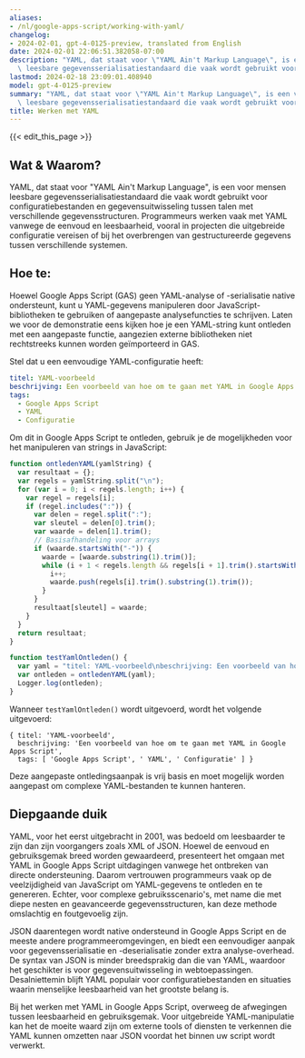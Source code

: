 ```yaml
---
aliases:
- /nl/google-apps-script/working-with-yaml/
changelog:
- 2024-02-01, gpt-4-0125-preview, translated from English
date: 2024-02-01 22:06:51.382058-07:00
description: "YAML, dat staat voor \"YAML Ain't Markup Language\", is een voor mensen\
  \ leesbare gegevensserialisatiestandaard die vaak wordt gebruikt voor\u2026"
lastmod: 2024-02-18 23:09:01.408940
model: gpt-4-0125-preview
summary: "YAML, dat staat voor \"YAML Ain't Markup Language\", is een voor mensen\
  \ leesbare gegevensserialisatiestandaard die vaak wordt gebruikt voor\u2026"
title: Werken met YAML
---
```


{{< edit_this_page >}}

## Wat & Waarom?

YAML, dat staat voor "YAML Ain't Markup Language", is een voor mensen leesbare gegevensserialisatiestandaard die vaak wordt gebruikt voor configuratiebestanden en gegevensuitwisseling tussen talen met verschillende gegevensstructuren. Programmeurs werken vaak met YAML vanwege de eenvoud en leesbaarheid, vooral in projecten die uitgebreide configuratie vereisen of bij het overbrengen van gestructureerde gegevens tussen verschillende systemen.

## Hoe te:

Hoewel Google Apps Script (GAS) geen YAML-analyse of -serialisatie native ondersteunt, kunt u YAML-gegevens manipuleren door JavaScript-bibliotheken te gebruiken of aangepaste analysefuncties te schrijven. Laten we voor de demonstratie eens kijken hoe je een YAML-string kunt ontleden met een aangepaste functie, aangezien externe bibliotheken niet rechtstreeks kunnen worden geïmporteerd in GAS.

Stel dat u een eenvoudige YAML-configuratie heeft:

```yaml
titel: YAML-voorbeeld
beschrijving: Een voorbeeld van hoe om te gaan met YAML in Google Apps Script
tags:
  - Google Apps Script
  - YAML
  - Configuratie
```

Om dit in Google Apps Script te ontleden, gebruik je de mogelijkheden voor het manipuleren van strings in JavaScript:

```javascript
function ontledenYAML(yamlString) {
  var resultaat = {};
  var regels = yamlString.split("\n");
  for (var i = 0; i < regels.length; i++) {
    var regel = regels[i];
    if (regel.includes(":")) {
      var delen = regel.split(":");
      var sleutel = delen[0].trim();
      var waarde = delen[1].trim();
      // Basisafhandeling voor arrays
      if (waarde.startsWith("-")) {
        waarde = [waarde.substring(1).trim()];
        while (i + 1 < regels.length && regels[i + 1].trim().startsWith("-")) {
          i++;
          waarde.push(regels[i].trim().substring(1).trim());
        }
      }
      resultaat[sleutel] = waarde;
    }
  }
  return resultaat;
}

function testYamlOntleden() {
  var yaml = "titel: YAML-voorbeeld\nbeschrijving: Een voorbeeld van hoe om te gaan met YAML in Google Apps Script\ntags:\n  - Google Apps Script\n  - YAML\n  - Configuratie";
  var ontleden = ontledenYAML(yaml);
  Logger.log(ontleden);
}
```

Wanneer `testYamlOntleden()` wordt uitgevoerd, wordt het volgende uitgevoerd:

```
{ titel: 'YAML-voorbeeld',
  beschrijving: 'Een voorbeeld van hoe om te gaan met YAML in Google Apps Script',
  tags: [ 'Google Apps Script', ' YAML', ' Configuratie' ] }
```

Deze aangepaste ontledingsaanpak is vrij basis en moet mogelijk worden aangepast om complexe YAML-bestanden te kunnen hanteren.

## Diepgaande duik

YAML, voor het eerst uitgebracht in 2001, was bedoeld om leesbaarder te zijn dan zijn voorgangers zoals XML of JSON. Hoewel de eenvoud en gebruiksgemak breed worden gewaardeerd, presenteert het omgaan met YAML in Google Apps Script uitdagingen vanwege het ontbreken van directe ondersteuning. Daarom vertrouwen programmeurs vaak op de veelzijdigheid van JavaScript om YAML-gegevens te ontleden en te genereren. Echter, voor complexe gebruiksscenario's, met name die met diepe nesten en geavanceerde gegevensstructuren, kan deze methode omslachtig en foutgevoelig zijn.

JSON daarentegen wordt native ondersteund in Google Apps Script en de meeste andere programmeeromgevingen, en biedt een eenvoudiger aanpak voor gegevensserialisatie en -deserialisatie zonder extra analyse-overhead. De syntax van JSON is minder breedsprakig dan die van YAML, waardoor het geschikter is voor gegevensuitwisseling in webtoepassingen. Desalniettemin blijft YAML populair voor configuratiebestanden en situaties waarin menselijke leesbaarheid van het grootste belang is.

Bij het werken met YAML in Google Apps Script, overweeg de afwegingen tussen leesbaarheid en gebruiksgemak. Voor uitgebreide YAML-manipulatie kan het de moeite waard zijn om externe tools of diensten te verkennen die YAML kunnen omzetten naar JSON voordat het binnen uw script wordt verwerkt.
